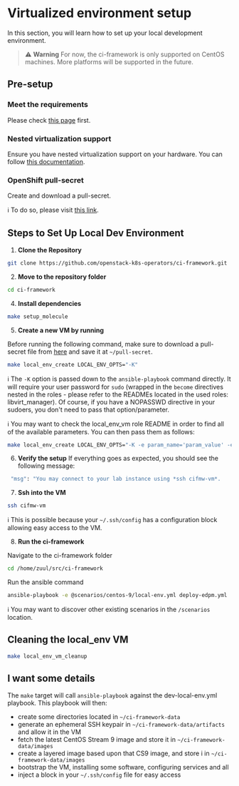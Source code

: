 # Virtualized environment setup

In this section, you will learn how to set up your local development environment.

> ⚠️ **Warning**
> For now, the ci-framework is only supported on CentOS machines. More platforms will be supported in the future.

## Pre-setup

### Meet the requirements
Please check [this page](./01_requirements.md) first.

### Nested virtualization support
Ensure you have nested virtualization support on your hardware. You can follow [this documentation](https://docs.fedoraproject.org/en-US/quick-docs/using-nested-virtualization-in-kvm/).

### OpenShift pull-secret
Create and download a pull-secret.

ℹ️ To do so, please visit [this link](https://console.redhat.com/openshift/create/local).

## Steps to Set Up Local Dev Environment

1. **Clone the Repository**

```bash
git clone https://github.com/openstack-k8s-operators/ci-framework.git
```

2. **Move to the repository folder**

```Bash
cd ci-framework
```

4. **Install dependencies**
```Bash
make setup_molecule
```

5. **Create a new VM by running**

Before running the following command, make sure to download a pull-secret file from [here](https://cloud.redhat.com/openshift/create/local) and save it at `~/pull-secret`.

```Bash
make local_env_create LOCAL_ENV_OPTS="-K"
```
ℹ️ The `-K` option is passed down to the `ansible-playbook` command directly. It will require your user password for `sudo` (wrapped in the `become` directives nested
in the roles - please refer to the READMEs located in the used roles: libvirt_manager). Of course, if you have a NOPASSWD directive in your sudoers, you don't need
to pass that option/parameter.

ℹ️ You may want to check the local_env_vm role README in order to find all of the available parameters. You can then pass them as follows:
```Bash
make local_env_create LOCAL_ENV_OPTS="-K -e param_name='param_value' -e @my-custom-file.yml"
```

6. **Verify the setup**
If everything goes as expected, you should see the following message:

```Bash
 "msg": "You may connect to your lab instance using *ssh cifmw-vm*.
```
7. **Ssh into the VM**

```Bash
ssh cifmw-vm
```

ℹ️ This is possible because your `~/.ssh/config` has a configuration block allowing easy access to the VM.

8. **Run the ci-framework**

Navigate to the ci-framework folder

```Bash
cd /home/zuul/src/ci-framework
```
Run the ansible command

```Bash
ansible-playbook -e @scenarios/centos-9/local-env.yml deploy-edpm.yml
```

ℹ️ You may want to discover other existing scenarios in the `/scenarios` location.

## Cleaning the local_env VM

```Bash
make local_env_vm_cleanup
```

## I want some details

The `make` target will call `ansible-playbook` against the dev-local-env.yml playbook. This playbook will then:
- create some directories located in `~/ci-framework-data`
- generate an ephemeral SSH keypair in `~/ci-framework-data/artifacts` and allow it in the VM
- fetch the latest CentOS Stream 9 image and store it in `~/ci-framework-data/images`
- create a layered image based upon that CS9 image, and store i in `~/ci-framework-data/images`
- bootstrap the VM, installing some software, configuring services and all
- inject a block in your `~/.ssh/config` file for easy access
